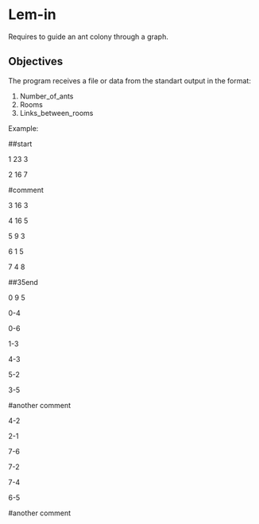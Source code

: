 # Lem-in
Requires to guide an ant colony through a graph.

## Objectives
The program receives a file or data from the standart output in the format:
1. Number_of_ants
2. Rooms
3. Links_between_rooms

Example:

##start

1 23 3

2 16 7

#comment

3 16 3

4 16 5

5 9 3

6 1 5

7 4 8

##35end

0 9 5

0-4

0-6

1-3

4-3

5-2

3-5

#another comment

4-2

2-1

7-6

7-2

7-4

6-5

#another comment
